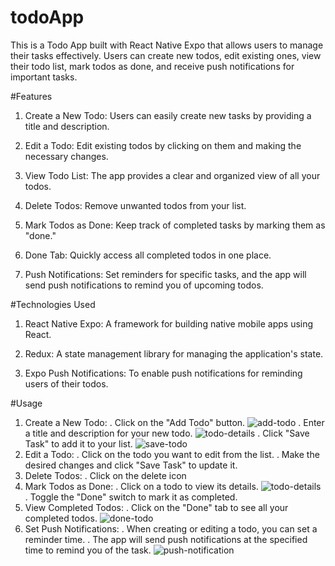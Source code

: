 # todoApp
This is a Todo App built with React Native Expo that allows users to manage their tasks effectively. Users can create new todos, edit existing ones, view their todo list, mark todos as done, and receive push notifications for important tasks.

#Features
1.  Create a New Todo: Users can easily create new tasks by providing a title and description.

2.  Edit a Todo: Edit existing todos by clicking on them and making the necessary changes.

3.  View Todo List: The app provides a clear and organized view of all your todos.

4.  Delete Todos: Remove unwanted todos from your list.

5.  Mark Todos as Done: Keep track of completed tasks by marking them as "done."

6.  Done Tab: Quickly access all completed todos in one place.

7.  Push Notifications: Set reminders for specific tasks, and the app will send push notifications to remind you of upcoming todos.

#Technologies Used
1.  React Native Expo: A framework for building native mobile apps using React.

2.  Redux: A state management library for managing the application's state.

3.  Expo Push Notifications: To enable push notifications for reminding users of their todos.

#Usage
1.  Create a New Todo:
  .  Click on the "Add Todo" button.
    ![add-todo](https://github.com/Ik3nna/todoApp/assets/101594456/dbc77727-0e60-4865-a859-8de0f96d6a6e)
  .  Enter a title and description for your new todo.
    ![todo-details](https://github.com/Ik3nna/todoApp/assets/101594456/5490009c-f2ad-492e-87b5-ab48cc6273ef)
  .  Click "Save Task" to add it to your list.
    ![save-todo](https://github.com/Ik3nna/todoApp/assets/101594456/fa4ff29e-7413-4279-97b4-233ac684f054)
2.  Edit a Todo:
  .  Click on the todo you want to edit from the list.
  .  Make the desired changes and click "Save Task" to update it.
3.  Delete Todos:
  .  Click on the delete icon
4.  Mark Todos as Done:
  .  Click on a todo to view its details.
    ![todo-details](https://github.com/Ik3nna/todoApp/assets/101594456/cc57a18a-dda5-49f6-bd7c-a92be7c7f721)
  .  Toggle the "Done" switch to mark it as completed.
5.  View Completed Todos:
  .  Click on the "Done" tab to see all your completed todos.
    ![done-todo](https://github.com/Ik3nna/todoApp/assets/101594456/2469d9c2-b230-4a12-bd44-88bdadedaa8d)
6.  Set Push Notifications:
  .  When creating or editing a todo, you can set a reminder time.
  .  The app will send push notifications at the specified time to remind you of the task.
    ![push-notification](https://github.com/Ik3nna/todoApp/assets/101594456/150d0a83-4ee3-4dfd-acbd-41c39703390e)


